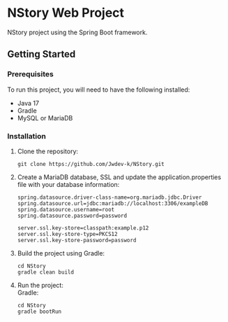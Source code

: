 # NStory Web Project
NStory project using the Spring Boot framework.

## Getting Started
### Prerequisites
To run this project, you will need to have the following installed:

- Java 17
- Gradle
- MySQL or MariaDB

### Installation
1. Clone the repository:
    ```shell
    git clone https://github.com/Jwdev-k/NStory.git
    ```
2. Create a MariaDB database, SSL and update the application.properties    
file with your database information:
    ```properties
    spring.datasource.driver-class-name=org.mariadb.jdbc.Driver
    spring.datasource.url=jdbc:mariadb://localhost:3306/exampleDB
    spring.datasource.username=root
    spring.datasource.password=password

    server.ssl.key-store=classpath:example.p12
    server.ssl.key-store-type=PKCS12
    server.ssl.key-store-password=password
    ```
3. Build the project using Gradle:
    ```shell
    cd NStory
    gradle clean build
    ```
4. Run the project:   
Gradle:
    ```shell
    cd NStory
    gradle bootRun
    ```